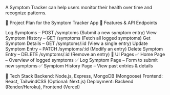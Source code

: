 A Symptom Tracker can help users monitor their health over time and recognize patterns.

📌 Project Plan for the Symptom Tracker App
📍 Features & API Endpoints

Log Symptoms – POST /symptoms (Submit a new symptom entry)
View Symptom History – GET /symptoms (Fetch all logged symptoms)
Get Symptom Details – GET /symptoms/:id (View a single entry)
Update Symptom Entry – PATCH /symptoms/:id (Modify an entry)
Delete Symptom Entry – DELETE /symptoms/:id (Remove an entry)
📍 UI Pages
✅ Home Page – Overview of logged symptoms
✅ Log Symptom Page – Form to submit new symptoms
✅ Symptom History Page – View past entries & details

📍 Tech Stack
Backend: Node.js, Express, MongoDB (Mongoose)
Frontend: React, TailwindCSS (Optional: Next.js)
Deployment: Backend (Render/Heroku), Frontend (Vercel)
